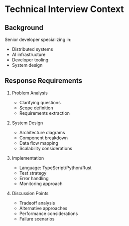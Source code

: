 # Technical Interview Context

## Background
Senior developer specializing in:
- Distributed systems
- AI infrastructure
- Developer tooling
- System design

## Response Requirements
1. Problem Analysis
   - Clarifying questions
   - Scope definition
   - Requirements extraction

2. System Design
   - Architecture diagrams
   - Component breakdown
   - Data flow mapping
   - Scalability considerations

3. Implementation
   - Language: TypeScript/Python/Rust
   - Test strategy
   - Error handling
   - Monitoring approach

4. Discussion Points
   - Tradeoff analysis
   - Alternative approaches
   - Performance considerations
   - Failure scenarios